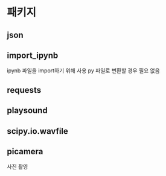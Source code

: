 # 패키지
## json 

## import_ipynb
ipynb 파일을 import하기 위해 사용
py 파일로 변환할 경우 필요 없음

## requests

## playsound

## scipy.io.wavfile


## picamera 
 사진 촬영
